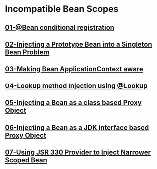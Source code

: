 # Incompatible Bean Scopes

## [01-@Bean conditional registration](01-@bean-conditional-registration/README.md)

## [02-Injecting a Prototype Bean into a Singleton Bean Problem](02-injecting-a-prototype-bean-into-a-singleton-bean-problem/README.md)

## [03-Making Bean ApplicationContext aware](03-making-bean-applicationcontext-aware/README.md)

## [04-Lookup method Injection using @Lookup](04-lookup-method-injection-using-@lookup/README.md)

## [05-Injecting a Bean as a class based Proxy Object](05-injecting-a-bean-as-a-class-based-proxy-object/README.md)

## [06-Injecting a Bean as a JDK interface based Proxy Object](06-injecting-a-bean-as-a-jdk-interface-based-proxy-object/README.md)

## [07-Using JSR 330 Provider to Inject Narrower Scoped Bean](07-using-jsr-330-provider-to-inject-narrower-scoped-bean/README.md)

